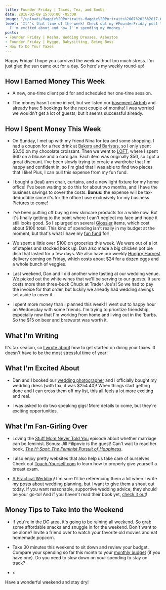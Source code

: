 ```yaml
---
title: Founder Friday | Taxes, Tea, and Boobs
date: 2018-02-09 15:00:00 -05:00
image: "/uploads/Maggie%20Portraits-Maggie%20Portraits%2007%2023%2017-0025.jpg"
tweet: 'It''s that time of the week! Check out my #FounderFriday post to see what
  I''m excited about and how I''m spending my #money.'
posts:
- Founder Friday | Kesha, Wedding Dresses, Asbestos
- Founder Friday | Hygge, Babysitting, Being Boss
- How To Do Your Taxes
---
```


Happy Friday! I hope you survived the week without too much stress. I'm just glad the sun came out for a day. So here's my weekly round-up!

## How I Earned Money This Week

* A new, one-time client paid for and scheduled her one-time session.

* The money hasn't come in yet, but we listed our [basement Airbnb](https://www.airbnb.com/rooms/21754745?=&s=41&ref_device_id=df23617cff9a0aee816d728fcdeaf31b88da1585&user_id=8094455&_branch_match_id=489896607236963490) and already have 5 bookings for the next couple of months! I was worried we wouldn't get a lot of guests, but it seems successful already. 

## How I Spent Money This Week

* On Sunday, I met up with my friend Nina for tea and some shopping. I had a coupon for a free drink at [Bakers and Baristas](https://www.bakersandbaristas.com/), so I only spent $3.50 on my chocolate croissant. Then we went to [LOFT](https://www.loft.com/), where I spent $60 on a blouse and a cardigan. Each item was originally $50, so I got a great discount. I've been slowly trying to create a wardrobe that I'm happy and confident in, so I'm glad that I was able to find two pieces that I like! Plus, I can pull this expense from my fun fund.

* I bought a (teal) arm chair, curtains, and a new light fixture for my home office! I've been waiting to do this for about two months, and I have the business savings to cover the costs. **Bonus:** the expense will be tax-deductible since it's for the office I use exclusively for my business. Pictures to come!

* I've been putting off buying new skincare products for a while now. But it's finally getting to the point where I can't neglect my face and hope it still looks good. So I splurged on several [Glossier](http://bff.glossier.com/hWsVP) items, which cost about $100 total. This kind of spending isn't really in my budget at the moment, but that's what I have my [fun fund](https://www.maggiegermano.com/blog/budgeting-for-the-fun-stuff/) for!

* We spent a little over $100 on groceries this week. We were out of a lot of staples and stocked back up. Dan also made a big chicken pot pie dish that lasted for a few days. We also have our weekly [Hungry Harvest](http://hharvest.net/m5didTk) delivery coming on Friday, which costs about $24 for a dozen eggs and a whole bunch of veggies.

* Last weekend, Dan and I did another wine tasting at our wedding venue. We picked out the white wines that we'll be serving to our guests. It sure costs more than three-buck Chuck at Trader Joe's! So we had to pay the invoice for that order, but luckily we already had wedding savings set aside to cover it. 

* I spent more money than I planned this week! I went out to happy hour on Wednesday with some friends. I'm trying to prioritize friendship, especially now that I'm working from home and living out in the 'burbs. So the $15 on beer and bratwurst was worth it. 

## What I'm Writing

It's tax season, so [I wrote about](https://www.maggiegermano.com/blog/how-to-do-your-taxes/) how to get started on doing your taxes. It doesn't have to be the most stressful time of year!

## What I'm Excited About

* Dan and I booked our [wedding photographer](http://www.barbaraophotography.com/) and I officially bought my wedding dress (with tax, it was $254.40)! When things start getting done and I can cross them off my list, this all feels a lot more exciting and real.

* I was asked to do two speaking gigs! More details to come, but they're exciting opportunities.

## What I'm Fan-Girling Over

* Loving the [Stuff Mom Never Told You](https://www.stuffmomnevertoldyou.com/podcasts/can-marriage-be-feminist.htm) episode about whether marriage can be feminist. Bonus: Jill Filipovic is the guest! Can't wait to read her book, *[The H-Spot: The Feminist Pursuit of Happiness](https://www.amazon.com/H-Spot-Feminist-Pursuit-Happiness/dp/1568585470)*.

* I also enjoy pretty websites that also help us take care of ourselves. Check out [Touch-Yourself.com](http://touch-yourself.com/) to learn how to properly give yourself a breast exam.

* [A Practical Wedding](https://apracticalwedding.com/)! I'm sure I'll be referencing them a lot when I write my posts about wedding planning, but I want to give them a shout out today. If you want reasonable, supportive wedding advice, they should be your go-to! And if you haven't read their book yet, [check it out](https://www.amazon.com/Practical-Wedding-Affordable-Meaningful-Celebration/dp/0738215155)!

## Money Tips to Take Into the Weekend

* If you're in the DC area, it's going to be raining all weekend. So grab some affordable snacks and snuggle in for the weekend. Don't want to be alone? Invite a friend over to watch your favorite old movies and eat homemade popcorn.

* Take 30 minutes this weekend to sit down and review your budget. Compare your spending so far this month to your [monthly budget](https://www.maggiegermano.com/blog/budgeting-101/) (if you have one). Do you need to slow down on your spending to stay on track? 

* x

Have a wonderful weekend and stay dry!